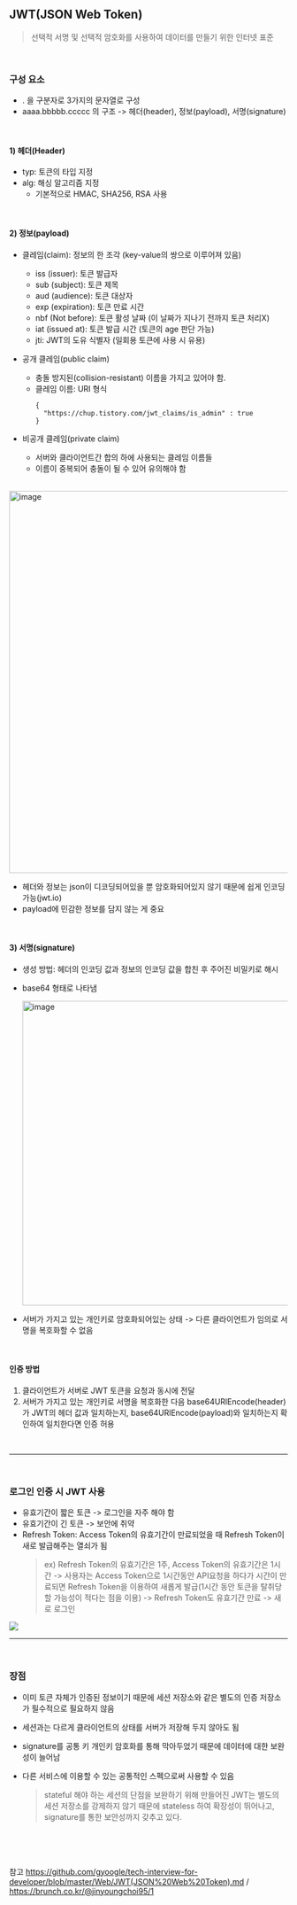 ## JWT(JSON Web Token)
> 선택적 서명 및 선택적 암호화를 사용하여 데이터를 만들기 위한 인터넷 표준

<br>

### 구성 요소
- . 을 구분자로 3가지의 문자열로 구성
- aaaa.bbbbb.ccccc 의 구조 -> 헤더(header), 정보(payload), 서명(signature)

<br>

#### 1) 헤더(Header)
  - typ: 토큰의 타입 지정
  - alg: 해싱 알고리즘 지정 
    - 기본적으로 HMAC, SHA256, RSA 사용

<br>

#### 2) 정보(payload)
  - 클레임(claim): 정보의 한 조각 (key-value의 쌍으로 이루어져 있음)
    - iss (issuer): 토큰 발급자
    - sub (subject): 토큰 제목
    - aud (audience): 토큰 대상자
    - exp (expiration): 토큰 만료 시간
    - nbf (Not before): 토큰 활성 날짜 (이 날짜가 지나기 전까지 토큰 처리X)
    - iat (issued at): 토큰 발급 시간 (토큰의 age 판단 가능)
    - jti: JWT의 도유 식별자 (일회용 토큰에 사용 시 유용)
    
  - 공개 클레임(public claim)
    - 충돌 방지된(collision-resistant) 이름을 가지고 있어야 함.
    - 클레임 이름: URI 형식
      ```
      {
        "https://chup.tistory.com/jwt_claims/is_admin" : true
      }
      ```
      
   - 비공개 클레임(private claim)
      - 서버와 클라이언트간 합의 하에 사용되는 클레임 이름들
      - 이름이 중복되어 충돌이 될 수 있어 유의해야 함
  
  <br>
  
  <img width="690" alt="image" src="https://user-images.githubusercontent.com/66426083/168664385-13d28020-2a23-44f7-a8af-e08cc72205c2.png">

  - 헤더와 정보는 json이 디코딩되어있을 뿐 암호화되어있지 않기 때문에 쉽게 인코딩 가능(jwt.io)
  - payload에 민감한 정보를 담지 않는 게 중요

<br>

#### 3) 서명(signature)
- 생성 방법: 헤더의 인코딩 값과 정보의 인코딩 값을 합친 후 주어진 비밀키로 해시
- base64 형태로 나타냄
  
  <img width="550" alt="image" src="https://user-images.githubusercontent.com/66426083/168663874-1115284c-e538-4d60-a65f-f016c99ce011.png">
 
 - 서버가 가지고 있는 개인키로 암호화되어있는 상태 -> 다른 클라이언트가 임의로 서명을 복호화할 수 없음


<br>

#### 인증 방법
1) 클라이언트가 서버로 JWT 토큰을 요청과 동시에 전달
2) 서버가 가지고 있는 개인키로 서명을 복호화한 다음 base64URlEncode(header)가 JWT의 헤더 값과 일치하는지, base64URlEncode(payload)와 일치하는지 확인하여 일치한다면 인증 허용

<br>

---

<br>

### 로그인 인증 시 JWT 사용
- 유효기간이 짧은 토큰 -> 로그인을 자주 해야 함
- 유효기간이 긴 토큰 -> 보안에 취약
- Refresh Token: Access Token의 유효기간이 만료되었을 때 Refresh Token이 새로 발급해주는 열쇠가 됨
  > ex) Refresh Token의 유효기간은 1주, Access Token의 유효기간은 1시간 -> 사용자는 Access Token으로 1시간동안 API요청을 하다가 시간이 만료되면 Refresh Token을 이용하여 새롭게 발급(1시간 동안 토큰을 탈취당할 가능성이 적다는 점을 이용) -> Refresh Token도 유효기간 만료 -> 새로 로그인


<image src="https://user-images.githubusercontent.com/66426083/168662434-9d5950ba-5c6c-44da-8759-633a69b38d0e.png">

<br>

---

<br>

### 장점
  
- 이미 토큰 자체가 인증된 정보이기 때문에 세션 저장소와 같은 별도의 인증 저장소가 필수적으로 필요하지 않음
- 세션과는 다르게 클라이언트의 상태를 서버가 저장해 두지 않아도 됨
- signature를 공통 키 개인키 암호화를 통해 막아두었기 때문에 데이터에 대한 보완성이 늘어남
- 다른 서비스에 이용할 수 있는 공통적인 스펙으로써 사용할 수 있음

  > stateful 해야 하는 세션의 단점을 보완하기 위해 만들어진 JWT는 별도의 세션 저장소를 강제하지 않기 때문에 stateless 하여 확장성이 뛰어나고, signature를 통한 보안성까지 갖추고 있다.
  
<br>
<br>
<br>

참고 https://github.com/gyoogle/tech-interview-for-developer/blob/master/Web/JWT(JSON%20Web%20Token).md / https://brunch.co.kr/@jinyoungchoi95/1

